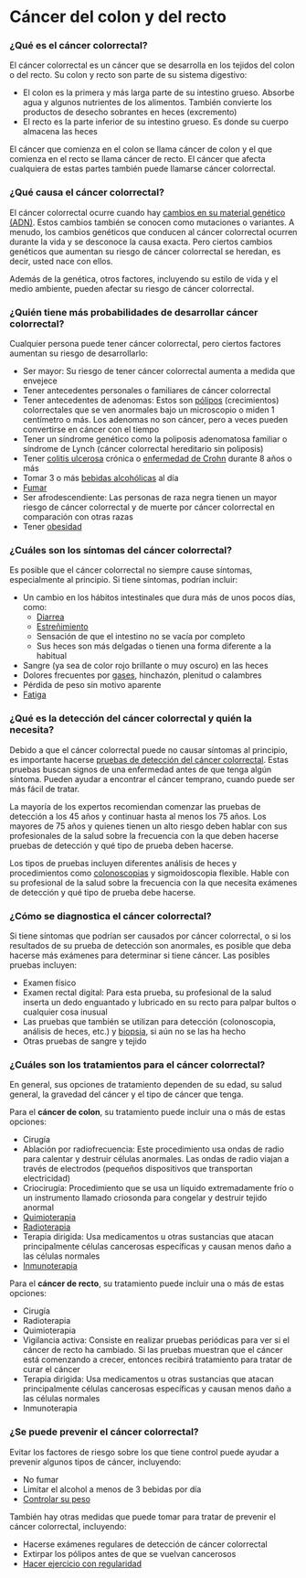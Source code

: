 Cáncer del colon y del recto
============================


### ¿Qué es el cáncer colorrectal?


El cáncer colorrectal es un cáncer que se desarrolla en los tejidos del colon o del recto. Su colon y recto son parte de su sistema digestivo:


* El colon es la primera y más larga parte de su intestino grueso. Absorbe agua y algunos nutrientes de los alimentos. También convierte los productos de desecho sobrantes en heces (excremento)
* El recto es la parte inferior de su intestino grueso. Es donde su cuerpo almacena las heces


El cáncer que comienza en el colon se llama cáncer de colon y el que comienza en el recto se llama cáncer de recto. El cáncer que afecta cualquiera de estas partes también puede llamarse cáncer colorrectal.


### ¿Qué causa el cáncer colorrectal?


El cáncer colorrectal ocurre cuando hay [cambios en su material genético (ADN)](https://medlineplus.gov/spanish/genetica/entender/variantesytrastornos/genvariante/). Estos cambios también se conocen como mutaciones o variantes. A menudo, los cambios genéticos que conducen al cáncer colorrectal ocurren durante la vida y se desconoce la causa exacta. Pero ciertos cambios genéticos que aumentan su riesgo de cáncer colorrectal se heredan, es decir, usted nace con ellos.


Además de la genética, otros factores, incluyendo su estilo de vida y el medio ambiente, pueden afectar su riesgo de cáncer colorrectal.


### ¿Quién tiene más probabilidades de desarrollar cáncer colorrectal?


Cualquier persona puede tener cáncer colorrectal, pero ciertos factores aumentan su riesgo de desarrollarlo:


* Ser mayor: Su riesgo de tener cáncer colorrectal aumenta a medida que envejece
* Tener antecedentes personales o familiares de cáncer colorrectal
* Tener antecedentes de adenomas: Estos son [pólipos](https://medlineplus.gov/spanish/colonicpolyps.html) (crecimientos) colorrectales que se ven anormales bajo un microscopio o miden 1 centímetro o más. Los adenomas no son cáncer, pero a veces pueden convertirse en cáncer con el tiempo
* Tener un síndrome genético como la poliposis adenomatosa familiar o síndrome de Lynch (cáncer colorrectal hereditario sin poliposis)
* Tener [colitis ulcerosa](https://medlineplus.gov/spanish/ulcerativecolitis.html) crónica o [enfermedad de Crohn](https://medlineplus.gov/spanish/crohnsdisease.html) durante 8 años o más
* Tomar 3 o más [bebidas alcohólicas](https://medlineplus.gov/spanish/alcohol.html) al día
* [Fumar](https://medlineplus.gov/spanish/smoking.html)
* Ser afrodescendiente: Las personas de raza negra tienen un mayor riesgo de cáncer colorrectal y de muerte por cáncer colorrectal en comparación con otras razas
* Tener [obesidad](https://medlineplus.gov/spanish/obesity.html)


### ¿Cuáles son los síntomas del cáncer colorrectal?


Es posible que el cáncer colorrectal no siempre cause síntomas, especialmente al principio. Si tiene síntomas, podrían incluir:


* Un cambio en los hábitos intestinales que dura más de unos pocos días, como:
	+ [Diarrea](https://medlineplus.gov/spanish/diarrhea.html)
	+ [Estreñimiento](https://medlineplus.gov/spanish/constipation.html)
	+ Sensación de que el intestino no se vacía por completo
	+ Sus heces son más delgadas o tienen una forma diferente a la habitual
* Sangre (ya sea de color rojo brillante o muy oscuro) en las heces
* Dolores frecuentes por [gases](https://medlineplus.gov/spanish/gas.html), hinchazón, plenitud o calambres
* Pérdida de peso sin motivo aparente
* [Fatiga](https://medlineplus.gov/spanish/fatigue.html)


### ¿Qué es la detección del cáncer colorrectal y quién la necesita?


Debido a que el cáncer colorrectal puede no causar síntomas al principio, es importante hacerse [pruebas de detección del cáncer colorrectal](https://medlineplus.gov/spanish/pruebas-de-laboratorio/pruebas-de-deteccion-de-cancer-colorrectal/). Estas pruebas buscan signos de una enfermedad antes de que tenga algún síntoma. Pueden ayudar a encontrar el cáncer temprano, cuando puede ser más fácil de tratar.


La mayoría de los expertos recomiendan comenzar las pruebas de detección a los 45 años y continuar hasta al menos los 75 años. Los mayores de 75 años y quienes tienen un alto riesgo deben hablar con sus profesionales de la salud sobre la frecuencia con la que deben hacerse pruebas de detección y qué tipo de prueba deben hacerse.


Los tipos de pruebas incluyen diferentes análisis de heces y procedimientos como [colonoscopias](https://medlineplus.gov/spanish/colonoscopy.html) y sigmoidoscopia flexible. Hable con su profesional de la salud sobre la frecuencia con la que necesita exámenes de detección y qué tipo de prueba debe hacerse.


### ¿Cómo se diagnostica el cáncer colorrectal?


Si tiene síntomas que podrían ser causados por cáncer colorrectal, o si los resultados de su prueba de detección son anormales, es posible que deba hacerse más exámenes para determinar si tiene cáncer. Las posibles pruebas incluyen:


* Examen físico
* Examen rectal digital: Para esta prueba, su profesional de la salud inserta un dedo enguantado y lubricado en su recto para palpar bultos o cualquier cosa inusual
* Las pruebas que también se utilizan para detección (colonoscopia, análisis de heces, etc.) y [biopsia](https://medlineplus.gov/spanish/biopsy.html), si aún no se las ha hecho
* Otras pruebas de sangre y tejido


### ¿Cuáles son los tratamientos para el cáncer colorrectal?


En general, sus opciones de tratamiento dependen de su edad, su salud general, la gravedad del cáncer y el tipo de cáncer que tenga.


Para el **cáncer de colon**, su tratamiento puede incluir una o más de estas opciones:


* Cirugía
* Ablación por radiofrecuencia: Este procedimiento usa ondas de radio para calentar y destruir células anormales. Las ondas de radio viajan a través de electrodos (pequeños dispositivos que transportan electricidad)
* Criocirugía: Procedimiento que se usa un líquido extremadamente frío o un instrumento llamado criosonda para congelar y destruir tejido anormal
* [Quimioterapia](https://medlineplus.gov/spanish/cancerchemotherapy.html)
* [Radioterapia](https://medlineplus.gov/spanish/radiationtherapy.html)
* Terapia dirigida: Usa medicamentos u otras sustancias que atacan principalmente células cancerosas específicas y causan menos daño a las células normales
* [Inmunoterapia](https://medlineplus.gov/spanish/cancerimmunotherapy.html)


Para el **cáncer de recto**, su tratamiento puede incluir una o más de estas opciones:


* Cirugía
* Radioterapia
* Quimioterapia
* Vigilancia activa: Consiste en realizar pruebas periódicas para ver si el cáncer de recto ha cambiado. Si las pruebas muestran que el cáncer está comenzando a crecer, entonces recibirá tratamiento para tratar de curar el cáncer
* Terapia dirigida: Usa medicamentos u otras sustancias que atacan principalmente células cancerosas específicas y causan menos daño a las células normales
* Inmunoterapia


### ¿Se puede prevenir el cáncer colorrectal?


Evitar los factores de riesgo sobre los que tiene control puede ayudar a prevenir algunos tipos de cáncer, incluyendo:


* No fumar
* Limitar el alcohol a menos de 3 bebidas por día
* [Controlar su peso](https://medlineplus.gov/spanish/weightcontrol.html)


También hay otras medidas que puede tomar para tratar de prevenir el cáncer colorrectal, incluyendo:


* Hacerse exámenes regulares de detección de cáncer colorrectal
* Extirpar los pólipos antes de que se vuelvan cancerosos
* [Hacer ejercicio con regularidad](https://medlineplus.gov/spanish/howmuchexercisedoineed.html)
